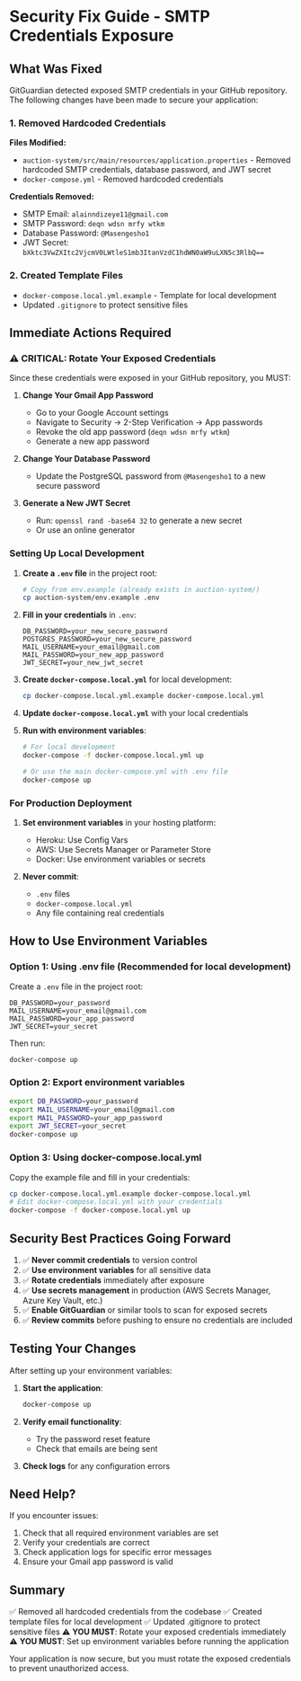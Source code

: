 # Security Fix Guide - SMTP Credentials Exposure

## What Was Fixed

GitGuardian detected exposed SMTP credentials in your GitHub repository. The following changes have been made to secure your application:

### 1. Removed Hardcoded Credentials

**Files Modified:**
- `auction-system/src/main/resources/application.properties` - Removed hardcoded SMTP credentials, database password, and JWT secret
- `docker-compose.yml` - Removed hardcoded credentials

**Credentials Removed:**
- SMTP Email: `alainndizeye11@gmail.com`
- SMTP Password: `deqn wdsn mrfy wtkm`
- Database Password: `@Masengesho1`
- JWT Secret: `bXktc3VwZXItc2VjcmV0LWtleS1mb3ItanVzdC1hdWN0aW9uLXN5c3RlbQ==`

### 2. Created Template Files

- `docker-compose.local.yml.example` - Template for local development
- Updated `.gitignore` to protect sensitive files

## Immediate Actions Required

### ⚠️ CRITICAL: Rotate Your Exposed Credentials

Since these credentials were exposed in your GitHub repository, you MUST:

1. **Change Your Gmail App Password**
   - Go to your Google Account settings
   - Navigate to Security → 2-Step Verification → App passwords
   - Revoke the old app password (`deqn wdsn mrfy wtkm`)
   - Generate a new app password

2. **Change Your Database Password**
   - Update the PostgreSQL password from `@Masengesho1` to a new secure password

3. **Generate a New JWT Secret**
   - Run: `openssl rand -base64 32` to generate a new secret
   - Or use an online generator

### Setting Up Local Development

1. **Create a `.env` file** in the project root:
   ```bash
   # Copy from env.example (already exists in auction-system/)
   cp auction-system/env.example .env
   ```

2. **Fill in your credentials** in `.env`:
   ```env
   DB_PASSWORD=your_new_secure_password
   POSTGRES_PASSWORD=your_new_secure_password
   MAIL_USERNAME=your_email@gmail.com
   MAIL_PASSWORD=your_new_app_password
   JWT_SECRET=your_new_jwt_secret
   ```

3. **Create `docker-compose.local.yml`** for local development:
   ```bash
   cp docker-compose.local.yml.example docker-compose.local.yml
   ```

4. **Update `docker-compose.local.yml`** with your local credentials

5. **Run with environment variables**:
   ```bash
   # For local development
   docker-compose -f docker-compose.local.yml up
   
   # Or use the main docker-compose.yml with .env file
   docker-compose up
   ```

### For Production Deployment

1. **Set environment variables** in your hosting platform:
   - Heroku: Use Config Vars
   - AWS: Use Secrets Manager or Parameter Store
   - Docker: Use environment variables or secrets

2. **Never commit**:
   - `.env` files
   - `docker-compose.local.yml`
   - Any file containing real credentials

## How to Use Environment Variables

### Option 1: Using .env file (Recommended for local development)

Create a `.env` file in the project root:
```env
DB_PASSWORD=your_password
MAIL_USERNAME=your_email@gmail.com
MAIL_PASSWORD=your_app_password
JWT_SECRET=your_secret
```

Then run:
```bash
docker-compose up
```

### Option 2: Export environment variables

```bash
export DB_PASSWORD=your_password
export MAIL_USERNAME=your_email@gmail.com
export MAIL_PASSWORD=your_app_password
export JWT_SECRET=your_secret
docker-compose up
```

### Option 3: Using docker-compose.local.yml

Copy the example file and fill in your credentials:
```bash
cp docker-compose.local.yml.example docker-compose.local.yml
# Edit docker-compose.local.yml with your credentials
docker-compose -f docker-compose.local.yml up
```

## Security Best Practices Going Forward

1. ✅ **Never commit credentials** to version control
2. ✅ **Use environment variables** for all sensitive data
3. ✅ **Rotate credentials** immediately after exposure
4. ✅ **Use secrets management** in production (AWS Secrets Manager, Azure Key Vault, etc.)
5. ✅ **Enable GitGuardian** or similar tools to scan for exposed secrets
6. ✅ **Review commits** before pushing to ensure no credentials are included

## Testing Your Changes

After setting up your environment variables:

1. **Start the application**:
   ```bash
   docker-compose up
   ```

2. **Verify email functionality**:
   - Try the password reset feature
   - Check that emails are being sent

3. **Check logs** for any configuration errors

## Need Help?

If you encounter issues:
1. Check that all required environment variables are set
2. Verify your credentials are correct
3. Check application logs for specific error messages
4. Ensure your Gmail app password is valid

## Summary

✅ Removed all hardcoded credentials from the codebase
✅ Created template files for local development
✅ Updated .gitignore to protect sensitive files
⚠️ **YOU MUST**: Rotate your exposed credentials immediately
⚠️ **YOU MUST**: Set up environment variables before running the application

Your application is now secure, but you must rotate the exposed credentials to prevent unauthorized access.


